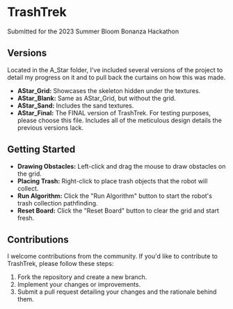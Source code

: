 # TrashTrek

Submitted for the 2023 Summer Bloom Bonanza Hackathon

## Versions

Located in the A_Star folder, I've included several versions of the project to detail my progress on it and to pull back the curtains on how this was made.

- **AStar_Grid:** Showcases the skeleton hidden under the textures.
- **AStar_Blank:** Same as AStar_Grid, but without the grid.
- **AStar_Sand:** Includes the sand textures.
- **AStar_Final:** The FINAL version of TrashTrek. For testing purposes, please choose this file. Includes all of the meticulous design details the previous versions lack.

## Getting Started

- **Drawing Obstacles:** Left-click and drag the mouse to draw obstacles on the grid.
- **Placing Trash:** Right-click to place trash objects that the robot will collect.
- **Run Algorithm:** Click the "Run Algorithm" button to start the robot's trash collection pathfinding.
- **Reset Board:** Click the "Reset Board" button to clear the grid and start fresh.

## Contributions

I welcome contributions from the community. If you'd like to contribute to TrashTrek, please follow these steps:

1. Fork the repository and create a new branch.
2. Implement your changes or improvements.
3. Submit a pull request detailing your changes and the rationale behind them.
